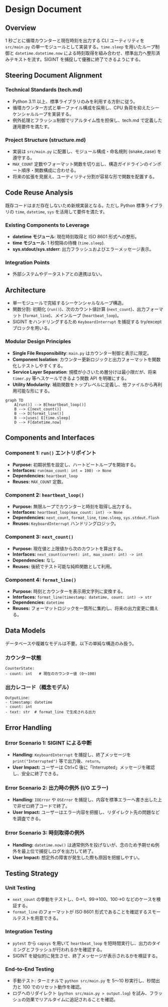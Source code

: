 # Design Document

## Overview
1 秒ごとに循環カウンターと現在時刻を出力する CLI ユーティリティを `src/main.py` の単一モジュールとして実装する。`time.sleep` を用いたループ制御と `datetime.datetime.now` による時刻取得を組み合わせ、標準出力へ整形済みテキストを流す。SIGINT を捕捉して優雅に終了できるようにする。

## Steering Document Alignment

### Technical Standards (tech.md)
- Python 3.11 以上、標準ライブラリのみを利用する方針に従う。
- 循環カウンター方式と単一ファイル構成を採用し、CPU 負荷を抑えたシーケンシャルループを実装する。
- 例外処理とフラッシュ制御でリアルタイム性を担保し、tech.md で定義した運用要件を満たす。

### Project Structure (structure.md)
- 実装は `src/main.py` に配置し、モジュール構成・命名規則 (snake_case) を遵守する。
- `MAX_COUNT` 定数やフォーマット関数を切り出し、構造ガイドラインのインポート順序・関数構成に合わせる。
- 将来の拡張を見据え、ユーティリティ分割が容易な形で関数を配置する。

## Code Reuse Analysis
既存コードはまだ存在しないため新規実装となる。ただし Python 標準ライブラリの `time`, `datetime`, `sys` を活用して要件を満たす。

### Existing Components to Leverage
- **datetime モジュール**: 現在時刻取得と ISO 8601 形式への整形。
- **time モジュール**: 1 秒間隔の待機 (`time.sleep`).
- **sys.stdout/sys.stderr**: 出力フラッシュおよびエラーメッセージ表示。

### Integration Points
- 外部システムやデータストアとの連携はない。

## Architecture

- 単一モジュールで完結するシーケンシャルなループ構造。
- 関数分割: 初期化 (`run()`)、次のカウント値計算 (`next_count`)、出力フォーマット (`format_line`)、メインループ (`heartbeat_loop`)。
- SIGINT をハンドリングするため `KeyboardInterrupt` を捕捉する try/except ブロックを用いる。

### Modular Design Principles
- **Single File Responsibility**: `main.py` はカウンター制御と表示に限定。
- **Component Isolation**: カウンター更新ロジックと出力フォーマットを関数化しテストしやすくする。
- **Service Layer Separation**: 規模が小さいため層分けは最小限だが、将来 `timer.py` 等へスケールできるよう関数 API を明確にする。
- **Utility Modularity**: 補助関数をトップレベルに定義し、他ファイルから再利用可能な形にする。

```mermaid
graph TD
    A[run()] --> B[heartbeat_loop()]
    B --> C[next_count()]
    B --> D[format_line()]
    B -->|uses| E[time.sleep]
    D --> F[datetime.now]
```

## Components and Interfaces

### Component 1: `run()` エントリポイント
- **Purpose:** 初期状態を設定し、ハートビートループを開始する。
- **Interfaces:** `run(max_count: int = 100) -> None`
- **Dependencies:** `heartbeat_loop`
- **Reuses:** `MAX_COUNT` 定数。

### Component 2: `heartbeat_loop()`
- **Purpose:** 無限ループでカウンターと時刻を取得し出力する。
- **Interfaces:** `heartbeat_loop(max_count: int) -> None`
- **Dependencies:** `next_count`, `format_line`, `time.sleep`, `sys.stdout.flush`
- **Reuses:** `KeyboardInterrupt` ハンドリングロジック。

### Component 3: `next_count()`
- **Purpose:** 現在値と上限値から次のカウントを算出する。
- **Interfaces:** `next_count(current: int, max_count: int) -> int`
- **Dependencies:** なし
- **Reuses:** 後続でテスト可能な純粋関数として利用。

### Component 4: `format_line()`
- **Purpose:** 時刻とカウンターを表示用文字列に変換する。
- **Interfaces:** `format_line(timestamp: datetime, count: int) -> str`
- **Dependencies:** `datetime`
- **Reuses:** フォーマットロジックを一箇所に集約し、将来の出力変更に備える。

## Data Models
データベースや複雑なモデルは不要。以下の単純な構造のみ扱う。

### カウンター状態
```
CounterState:
- count: int   # 現在のカウンター値 (0〜100)
```

### 出力レコード（概念モデル）
```
OutputLine:
- timestamp: datetime
- count: int
- text: str  # format_line で生成される出力
```

## Error Handling

### Error Scenario 1: SIGINT による中断
- **Handling:** `KeyboardInterrupt` を捕捉し、終了メッセージを `print("Interrupted")` 等で出力後、`return`。
- **User Impact:** ユーザーは Ctrl+C 後に「Interrupted」メッセージを確認し、安全に終了できる。

### Error Scenario 2: 出力時の例外 (I/O エラー)
- **Handling:** `IOError` や `OSError` を捕捉し、内容を標準エラーへ書き出した上で非ゼロ終了コードで終了。
- **User Impact:** ユーザーはエラー内容を把握し、リダイレクト先の問題などを調査できる。

### Error Scenario 3: 時刻取得の例外
- **Handling:** `datetime.now()` は通常例外を投げないが、念のため予期せぬ例外を最上位で捕捉しログを出力して終了。
- **User Impact:** 想定外の障害が発生した際も原因を把握しやすい。

## Testing Strategy

### Unit Testing
- `next_count` の挙動をテストし、0→1、99→100、100→0 などのケースを検証する。
- `format_line` のフォーマットが ISO 8601 形式であることを確認するスモールテストを用意できる。

### Integration Testing
- `pytest` から `capsys` を用いて `heartbeat_loop` を短時間実行し、出力のタイミングとフラッシュが行われるかを確認する。
- SIGINT を疑似的に発生させ、終了メッセージが表示されるかを検証する。

### End-to-End Testing
- 手動テスト: ターミナルで `python src/main.py` を 5〜10 秒実行し、秒間出力と 100 でのリセット動作を確認。
- ログへのリダイレクト (`python src/main.py > output.log`) を試み、フラッシュの効果でリアルタイムに追記されることを確認。
